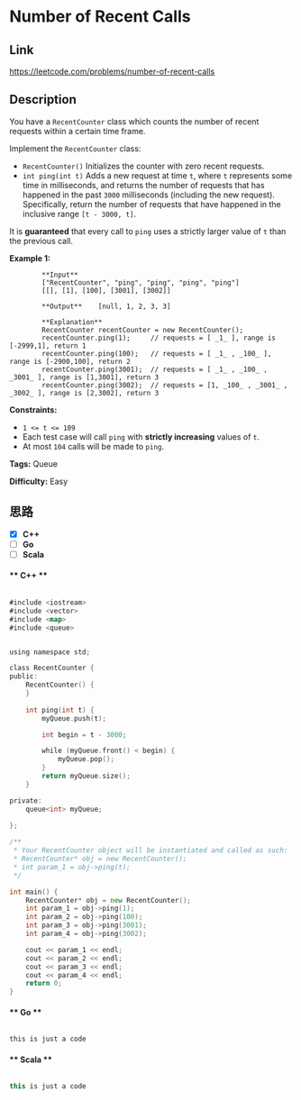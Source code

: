 


# Number of Recent Calls

## Link

https://leetcode.com/problems/number-of-recent-calls


## Description

You have a `RecentCounter` class which counts the number of recent requests
within a certain time frame.

Implement the `RecentCounter` class:

  * `RecentCounter()` Initializes the counter with zero recent requests.
  * `int ping(int t)` Adds a new request at time `t`, where `t` represents some time in milliseconds, and returns the number of requests that has happened in the past `3000` milliseconds (including the new request). Specifically, return the number of requests that have happened in the inclusive range `[t - 3000, t]`.

It is **guaranteed** that every call to `ping` uses a strictly larger value of
`t` than the previous call.



**Example 1:**

            **Input**    
            ["RecentCounter", "ping", "ping", "ping", "ping"]    
            [[], [1], [100], [3001], [3002]]    
            
            **Output**    [null, 1, 2, 3, 3]        
            
            **Explanation**    
            RecentCounter recentCounter = new RecentCounter();    
            recentCounter.ping(1);     // requests = [ _1_ ], range is [-2999,1], return 1    
            recentCounter.ping(100);   // requests = [ _1_ , _100_ ], range is [-2900,100], return 2    
            recentCounter.ping(3001);  // requests = [ _1_ , _100_ , _3001_ ], range is [1,3001], return 3    
            recentCounter.ping(3002);  // requests = [1, _100_ , _3001_ , _3002_ ], range is [2,3002], return 3    



**Constraints:**

  * `1 <= t <= 109`
  * Each test case will call `ping` with **strictly increasing** values of `t`.
  * At most `104` calls will be made to `ping`.


**Tags:** Queue

**Difficulty:** Easy

## 思路

[title]: https://leetcode.com/problems/number-of-recent-calls


- [X] **C++**
- [ ] **Go**
- [ ] **Scala**

<!-- tabs:start -->

#### ** C++ **

``` go

#include <iostream>
#include <vector>
#include <map>
#include <queue>


using namespace std;

class RecentCounter {
public:
    RecentCounter() {
    }
    
    int ping(int t) {
        myQueue.push(t);

        int begin = t - 3000;

        while (myQueue.front() < begin) {
            myQueue.pop();
        }
        return myQueue.size();
    }

private:
    queue<int> myQueue;
    
};

/**
 * Your RecentCounter object will be instantiated and called as such:
 * RecentCounter* obj = new RecentCounter();
 * int param_1 = obj->ping(t);
 */

int main() {
    RecentCounter* obj = new RecentCounter();
    int param_1 = obj->ping(1);
    int param_2 = obj->ping(100);
    int param_3 = obj->ping(3001);
    int param_4 = obj->ping(3002);

    cout << param_1 << endl;
    cout << param_2 << endl;
    cout << param_3 << endl;
    cout << param_4 << endl;
    return 0;
}


```

#### ** Go **

``` go

this is just a code

```

#### ** Scala **

``` scala

this is just a code

```

<!-- tabs:end -->
